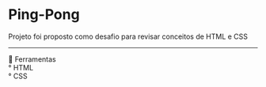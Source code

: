# Ping-Pong

Projeto foi proposto como desafio para revisar conceitos de HTML e CSS
<hr>
🚀 Ferramentas
<br>
° HTML
<br>
° CSS
